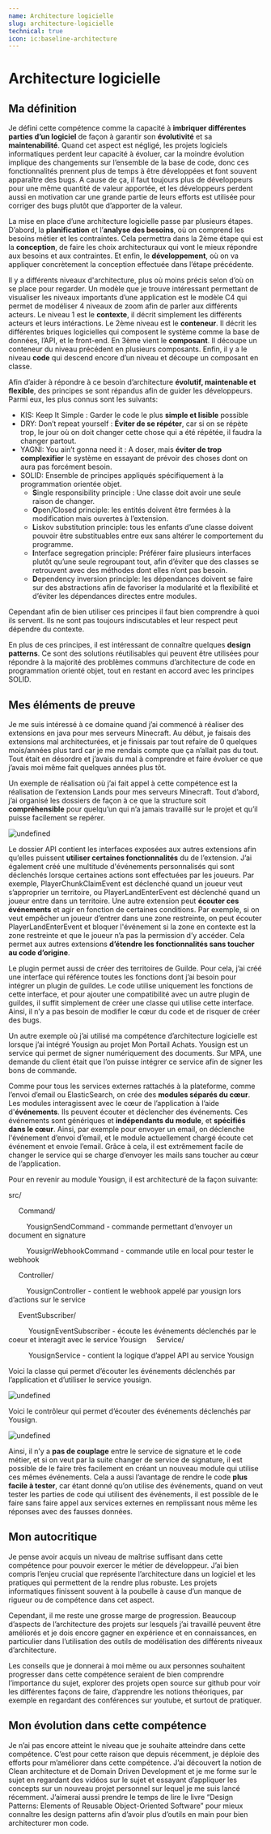 ```yaml
---
name: Architecture logicielle
slug: architecture-logicielle
technical: true
icon: ic:baseline-architecture
---
```


# Architecture logicielle

## Ma définition

Je défini cette compétence comme la capacité à **imbriquer différentes parties d’un logiciel** de façon à garantir son **évolutivité** et sa **maintenabilité**. Quand cet aspect est négligé, les projets logiciels informatiques perdent leur capacité à évoluer, car la moindre évolution implique des changements sur l’ensemble de la base de code, donc ces fonctionnalités prennent plus de temps à être développées et font souvent apparaître des bugs. A cause de ça, il faut toujours plus de développeurs pour une même quantité de valeur apportée, et les développeurs perdent aussi en motivation car une grande partie de leurs efforts est utilisée pour corriger des bugs plutôt que d’apporter de la valeur.

La mise en place d’une architecture logicielle passe par plusieurs étapes. D’abord, la **planification** et l’**analyse des besoins**, où on comprend les besoins métier et les contraintes. Cela permettra dans la 2ème étape qui est la **conception**, de faire les choix architecturaux qui vont le mieux répondre aux besoins et aux contraintes. Et enfin, le **développement**, où on va appliquer concrètement la conception effectuée dans l’étape précédente.

Il y a différents niveaux d'architecture, plus où moins précis selon d’où on se place pour regarder. Un modèle que je trouve intéressant permettant de visualiser les niveaux importants d’une application est le modèle C4 qui permet de modéliser 4 niveaux de zoom afin de parler aux différents acteurs. Le niveau 1 est le **contexte**, il décrit simplement les différents acteurs et leurs intéractions. Le 2ème niveau est le **conteneur**. Il décrit les différentes briques logicielles qui composent le système comme la base de données, l’API, et le front-end. En 3ème vient le **composant**. Il découpe un conteneur du niveau précédent en plusieurs composants. Enfin, il y a le niveau **code** qui descend encore d’un niveau et découpe un composant en classe. 

Afin d’aider à répondre à ce besoin d’architecture **évolutif, maintenable et flexible**, des principes se sont répandus afin de guider les développeurs. Parmi eux, les plus connus sont les suivants:

- KIS: Keep It Simple : Garder le code le plus **simple et lisible** possible
- DRY: Don’t repeat yourself : **Éviter de se répéter**, car si on se répète trop, le jour où on doit changer cette chose qui a été répétée, il faudra la changer partout.
- YAGNI: You ain’t gonna need it : A doser, mais **éviter de trop complexifier** le système en essayant de prévoir des choses dont on aura pas forcément besoin.
- SOLID: Ensemble de principes appliqués spécifiquement à la programmation orientée objet.
  - **S**ingle responsibility principle : Une classe doit avoir une seule raison de changer.
  - **O**pen/Closed principle: les entités doivent être fermées à la modification mais ouvertes à l’extension.
  - **L**iskov substitution principle: tous les enfants d’une classe doivent pouvoir être substituables entre eux sans altérer le comportement du programme.
  - **I**nterface segregation principle: Préférer faire plusieurs interfaces plutôt qu’une seule regroupant tout, afin d’éviter que des classes se retrouvent avec des méthodes dont elles n’ont pas besoin.
  - **D**ependency inversion principle: les dépendances doivent se faire sur des abstractions afin de favoriser la modularité et la flexibilité et d’éviter les dépendances directes entre modules.

Cependant afin de bien utiliser ces principes il faut bien comprendre à quoi ils servent. Ils ne sont pas toujours indiscutables et leur respect peut dépendre du contexte.

En plus de ces principes, il est intéressant de connaître quelques **design patterns**. Ce sont des solutions réutilisables qui peuvent être utilisées pour répondre à la majorité des problèmes communs d’architecture de code en programmation orienté objet, tout en restant en accord avec les principes SOLID.

## Mes éléments de preuve

Je me suis intéressé à ce domaine quand j’ai commencé à réaliser des extensions en java pour mes serveurs Minecraft. Au début, je faisais des extensions mal architecturées, et je finissais par tout refaire de 0 quelques mois/années plus tard car je me rendais compte que ça n’allait pas du tout. Tout était en désordre et j’avais du mal à comprendre et faire évoluer ce que j’avais moi même fait quelques années plus tôt.

Un exemple de réalisation où j’ai fait appel à cette compétence est la réalisation de l’extension Lands pour mes serveurs Minecraft. Tout d’abord, j’ai organisé les dossiers de façon à ce que la structure soit **compréhensible** pour quelqu’un qui n’a jamais travaillé sur le projet et qu’il puisse facilement se repérer.

![undefined](https://lh7-rt.googleusercontent.com/docsz/AD_4nXeNtZtTDcBs7Q02hxaWwDMaBBp_NUJ4Qwbfjeddmr2KyhWpA8xvh1RXtRYLnO1KG3Tr86uZHfCfy4VSdW_SFmK7H3S-F0ujjbnFMp7bNcx9a53D5FkWPu9XYWSI-q02UC73ZknYoQ?key=b8fc5JNR_BXBrCxNrL70ili7)

Le dossier API contient les interfaces exposées aux autres extensions afin qu’elles puissent **utiliser certaines fonctionnalités** du de l’extension. J’ai également créé une multitude d'événements personnalisés qui sont déclenchés lorsque certaines actions sont effectuées par les joueurs. Par exemple, PlayerChunkClaimEvent est déclenché quand un joueur veut s’approprier un territoire, ou PlayerLandEnterEvent est déclenché quand un joueur entre dans un territoire. Une autre extension peut **écouter ces événements** et agir en fonction de certaines conditions. Par exemple, si on veut empêcher un joueur d’entrer dans une zone restreinte, on peut écouter PlayerLandEnterEvent et bloquer l'événement si la zone en contexte est la zone restreinte et que le joueur n’a pas la permission d’y accéder. Cela permet aux autres extensions **d’étendre les fonctionnalités sans toucher au code d’origine**.

Le plugin permet aussi de créer des territoires de Guilde. Pour cela, j’ai créé une interface qui référence toutes les fonctions dont j’ai besoin pour intégrer un plugin de guildes. Le code utilise uniquement les fonctions de cette interface, et pour ajouter une compatibilité avec un autre plugin de guildes, il suffit simplement de créer une classe qui utilise cette interface. Ainsi, il n’y a pas besoin de modifier le cœur du code et de risquer de créer des bugs.

Un autre exemple où j’ai utilisé ma compétence d’architecture logicielle est lorsque j’ai intégré Yousign au projet Mon Portail Achats. Yousign est un service qui permet de signer numériquement des documents. Sur MPA, une demande du client était que l’on puisse intégrer ce service afin de signer les bons de commande.

Comme pour tous les services externes rattachés à la plateforme, comme l’envoi d’email ou ElasticSearch, on crée des **modules séparés du cœur**. Les modules interagissent avec le cœur de l’application à l’aide d'**événements**. Ils peuvent écouter et déclencher des événements. Ces événements sont génériques et **indépendants du module**, et **spécifiés dans le cœur**. Ainsi, par exemple pour envoyer un email, on déclenche l'événement d’envoi d’email, et le module actuellement chargé écoute cet événement et envoie l’email. Grâce à cela, il est extrêmement facile de changer le service qui se charge d’envoyer les mails sans toucher au cœur de l’application.

Pour en revenir au module Yousign, il est architecturé de la façon suivante:

src/

     Command/

         YousignSendCommand - commande permettant d’envoyer un document en signature

         YousignWebhookCommand - commande utile en local pour tester le webhook

     Controller/

         YousignController - contient le webhook appelé par yousign lors d’actions sur le service

     EventSubscriber/

          YousignEventSubscriber - écoute les événements déclenchés par le coeur et interagit avec le service Yousign     Service/

          YousignService - contient la logique d’appel API au service Yousign

Voici la classe qui permet d’écouter les événements déclenchés par l’application et d’utiliser le service yousign.

![undefined](https://lh7-rt.googleusercontent.com/docsz/AD_4nXf2XHlncs5jYDeZsd8T7D52rfmgqJlBvAMBb9yHS6YNzIYNM_j6N_hb_PrnDdQhVSI8Z0L59sEupMqjGP58DLxCq6QiQ1-0eFWLyIJz6uO5xuacnIFKZgbZMk7lPe0YDB84eRz3TA?key=b8fc5JNR_BXBrCxNrL70ili7)

Voici le contrôleur qui permet d’écouter des événements déclenchés par Yousign.

![undefined](https://lh7-rt.googleusercontent.com/docsz/AD_4nXfyGeQJPE-ozLZxYyg-4GK3uK6UF4Agu4eCLY7bNmNqHlvjPAt3yXCY0YFpwSq7lZkj9aj3ZR2U4fTk4BdXWrrz2NthgUvZyhwlnqmc9-E2hhXLXP6QaNwue7FLGkOHbJueWNSzVw?key=b8fc5JNR_BXBrCxNrL70ili7)

Ainsi, il n’y a **pas de couplage** entre le service de signature et le code métier, et si on veut par la suite changer de service de signature, il est possible de le faire très facilement en créant un nouveau module qui utilise ces mêmes événements. Cela a aussi l’avantage de rendre le code **plus facile à tester**, car étant donné qu’on utilise des événements, quand on veut tester les parties de code qui utilisent des événements, il est possible de le faire sans faire appel aux services externes en remplissant nous même les réponses avec des fausses données.

## Mon autocritique

Je pense avoir acquis un niveau de maîtrise suffisant dans cette compétence pour pouvoir exercer le métier de développeur. J’ai bien compris l’enjeu crucial que représente l’architecture dans un logiciel et les pratiques qui permettent de la rendre plus robuste. Les projets informatiques finissent souvent à la poubelle à cause d’un manque de rigueur ou de compétence dans cet aspect. 

Cependant, il me reste une grosse marge de progression. Beaucoup d’aspects de l’architecture des projets sur lesquels j’ai travaillé peuvent être améliorés et je dois encore gagner en expérience et en connaissances, en particulier dans l’utilisation des outils de modélisation des différents niveaux d’architecture.

Les conseils que je donnerai à moi même ou aux personnes souhaitent progresser dans cette compétence seraient de bien comprendre l’importance du sujet, explorer des projets open source sur github pour voir les différentes façons de faire, d’apprendre les notions théoriques, par exemple en regardant des conférences sur youtube, et surtout de pratiquer.

## Mon évolution dans cette compétence

Je n’ai pas encore atteint le niveau que je souhaite atteindre dans cette compétence. C’est pour cette raison que depuis récemment, je déploie des efforts pour m’améliorer dans cette compétence. J’ai découvert la notion de Clean architecture et de Domain Driven Development et je me forme sur le sujet en regardant des vidéos sur le sujet et essayant d’appliquer les concepts sur un nouveau projet personnel sur lequel je me suis lancé récemment. J’aimerai aussi prendre le temps de lire le livre “Design Patterns: Elements of Reusable Object-Oriented Software” pour mieux connaître les design patterns afin d’avoir plus d’outils en main pour bien architecturer mon code.

